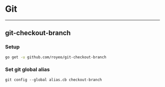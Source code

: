 # Git

---

## git-checkout-branch

### Setup

```sh
go get -u github.com/royeo/git-checkout-branch
```

### Set git global alias

```shell
git config --global alias.cb checkout-branch
```
